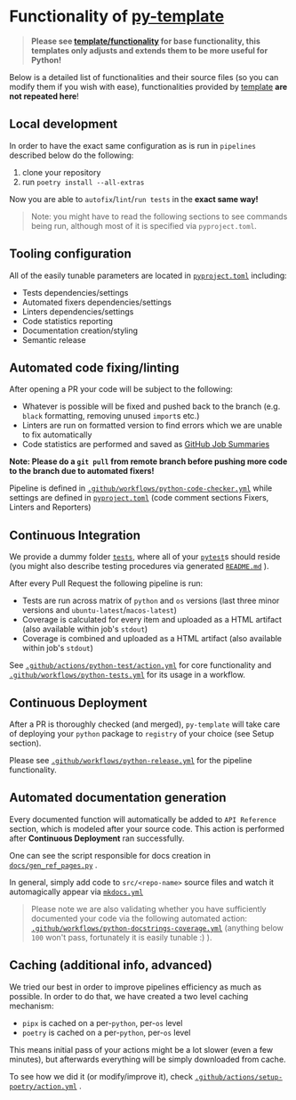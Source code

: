 # Functionality of [py-template](https://github.com/inovintell/py-template)

> __Please see [template/functionality](./docs/template/functionality.md)
for base functionality, this templates only adjusts and extends them
to be more useful for Python!__

Below is a detailed list of functionalities and their source
files (so you can modify them if you wish with ease),
functionalities provided by
[template](https://github.com/inovintell/template)
__are not repeated here__!

## Local development

In order to have the exact same configuration as is run in `pipelines`
described below do the following:

1. clone your repository
2. run `poetry install --all-extras`

Now you are able to `autofix`/`lint`/`run tests` in the __exact same way!__

> Note: you might have to read the following sections to see
commands being run, although most of it is specified via `pyproject.toml`.

## Tooling configuration

All of the easily tunable parameters are located in
[`pyproject.toml`](https://github.com/inovintell/py-template/blob/main/pyproject.toml)
including:

- Tests dependencies/settings
- Automated fixers dependencies/settings
- Linters dependencies/settings
- Code statistics reporting
- Documentation creation/styling
- Semantic release

## Automated code fixing/linting

After opening a PR your code will be subject to the following:

- Whatever is possible will be fixed and pushed back to the branch
(e.g. `black` formatting, removing unused `import`s etc.)
- Linters are run on formatted version to find errors which
we are unable to fix automatically
- Code statistics are performed and saved as
[GitHub Job Summaries](https://github.blog/2022-05-09-supercharging-github-actions-with-job-summaries/)

__Note: Please do a `git pull` from remote branch before pushing more code
to the branch due to automated fixers!__

Pipeline is defined in
[`.github/workflows/python-code-checker.yml`](https://github.com/inovintell/py-template/blob/main/.github/workflows/python-code-checker.yml)
while settings are defined in
[`pyproject.toml`](https://github.com/inovintell/py-template/blob/main/pyproject.toml)
(code comment sections Fixers, Linters and Reporters)

## Continuous Integration

We provide a dummy folder
[`tests`](https://github.com/inovintell/py-template/tree/main/tests),
where all of your [`pytest`](https://docs.pytest.org/en/7.2.x/)s
should reside (you might also describe testing procedures via generated
[`README.md`](https://github.com/inovintell/py-template/blob/main/tests/README.md)
).

After every Pull Request the following pipeline is run:

- Tests are run across matrix of `python` and `os` versions
(last three minor versions and `ubuntu-latest`/`macos-latest`)
- Coverage is calculated for every item and uploaded as a HTML artifact
(also available within job's `stdout`)
- Coverage is combined and uploaded as a HTML artifact
(also available within job's `stdout`)

See
[`.github/actions/python-test/action.yml`](https://github.com/inovintell/py-template/blob/main/.github/actions/python-test/action.yml)
for core functionality and
[`.github/workflows/python-tests.yml`](https://github.com/inovintell/py-template/blob/main/.github/workflows/python-tests.yml)
for its usage in a workflow.

## Continuous Deployment

After a PR is thoroughly checked (and merged), `py-template` will
take care of deploying your `python` package to `registry`
of your choice (see Setup section).

Please see
[`.github/workflows/python-release.yml`](https://github.com/inovintell/py-template/blob/main/.github/workflows/python-release.yml)
for the pipeline functionality.

## Automated documentation generation

Every documented function will automatically be added to
`API Reference` section, which is modeled after your source code.
This action is performed after __Continuous Deployment__ ran successfully.

One can see the script responsible for docs creation in
[`docs/gen_ref_pages.py`](https://github.com/inovintell/py-template/blob/main/docs/gen_ref_pages.py)
.

In general, simply add code to `src/<repo-name>` source files and watch
it automagically appear via
[`mkdocs.yml`](https://github.com/inovintell/py-template/blob/main/mkdocs.yml)

> Please note we are also validating whether you have sufficiently documented
your code via the following automated action:
[`.github/workflows/python-docstrings-coverage.yml`](https://github.com/inovintell/py-template/blob/main/.github/workflows/python-docstrings-coverage.yml)
(anything below `100` won't pass, fortunately it is easily tunable :) ).

## Caching (additional info, advanced)

We tried our best in order to improve pipelines efficiency as much
as possible. In order to do that, we have created a two level
caching mechanism:

- `pipx` is cached on a per-`python`, per-`os` level
- `poetry` is cached on a per-`python`, per-`os` level

This means initial pass of your actions might be a lot slower
(even a few minutes), but afterwards everything
will be simply downloaded from cache.

To see how we did it (or modify/improve it), check
[`.github/actions/setup-poetry/action.yml`](https://github.com/inovintell/py-template/blob/main/.github/actions/setup-poetry/action.yml)
.
